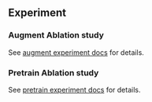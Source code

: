 ## Experiment

### Augment Ablation study

See [augment experiment docs](augment.md) for details.

### Pretrain Ablation study

See [pretrain experiment docs](pretrain.md) for details.
